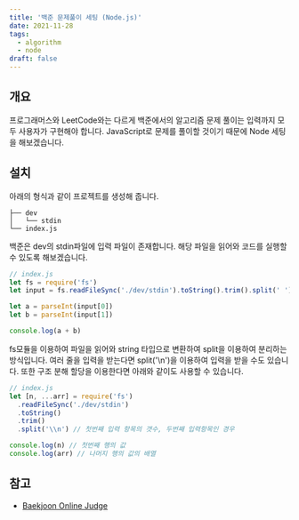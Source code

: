 ```yaml
---
title: '백준 문제풀이 세팅 (Node.js)'
date: 2021-11-28
tags:
  - algorithm
  - node
draft: false
---
```


## 개요

프로그래머스와 LeetCode와는 다르게 백준에서의 알고리즘 문제 풀이는 입력까지 모두 사용자가 구현해야 합니다. JavaScript로 문제를 풀이할 것이기 때문에 Node 세팅을 해보겠습니다.

## 설치

아래의 형식과 같이 프로젝트를 생성해 줍니다.

```
├── dev
│   └── stdin
└── index.js
```

백준은 dev의 stdin파일에 입력 파일이 존재합니다. 해당 파일을 읽어와 코드를 실행할 수 있도록 해보겠습니다.

```jsx
// index.js
let fs = require('fs')
let input = fs.readFileSync('./dev/stdin').toString().trim().split(' ')

let a = parseInt(input[0])
let b = parseInt(input[1])

console.log(a + b)
```

fs모듈을 이용하여 파일을 읽어와 string 타입으로 변환하여 split을 이용하여 분리하는 방식입니다. 여러 줄을 입력을 받는다면 split('\n')을 이용하여 입력을 받을 수도 있습니다. 또한 구조 분해 할당을 이용한다면 아래와 같이도 사용할 수 있습니다.

```jsx
// index.js
let [n, ...arr] = require('fs')
  .readFileSync('./dev/stdin')
  .toString()
  .trim()
  .split('\\n') // 첫번째 입력 항목의 갯수, 두번째 입력항목인 경우

console.log(n) // 첫번째 행의 값
console.log(arr) // 나머지 행의 값의 배열
```

## 참고

- [Baekjoon Online Judge](https://www.acmicpc.net/)
